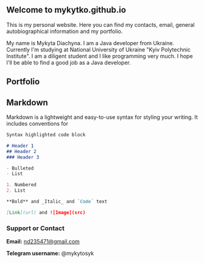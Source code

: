 ## Welcome to mykytko.github.io

This is my personal website. Here you can find my contacts, email, general autobiographical information and my portfolio.

My name is Mykyta Diachyna. I am a Java developer from Ukraine. Currently I'm studying at National University of Ukraine "Kyiv Polytechnic Institute". I am a diligent student and I like programming very much. I hope I'll be able to find a good job as a Java developer.

## Portfolio

## Markdown

Markdown is a lightweight and easy-to-use syntax for styling your writing. It includes conventions for

```markdown
Syntax highlighted code block

# Header 1
## Header 2
### Header 3

- Bulleted
- List

1. Numbered
2. List

**Bold** and _Italic_ and `Code` text

[Link](url) and ![Image](src)
```

### Support or Contact

**Email:** nd235471@gmail.com

**Telegram username:** @mykytosyk
